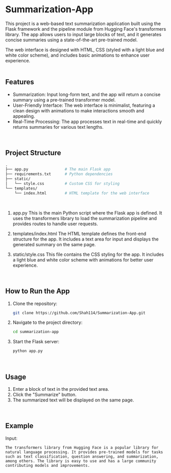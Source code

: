 # Summarization-App
This project is a web-based text summarization application built using the Flask framework and the pipeline module from Hugging Face's transformers library. The app allows users to input large blocks of text, and it generates concise summaries using a state-of-the-art pre-trained model.

The web interface is designed with HTML, CSS (styled with a light blue and white color scheme), and includes basic animations to enhance user experience. <br/>
<br/>

## Features
* Summarization: Input long-form text, and the app will return a concise summary using a pre-trained transformer model.
* User-Friendly Interface: The web interface is minimalist, featuring a clean design with animations to make interactions smooth and appealing.
* Real-Time Processing: The app processes text in real-time and quickly returns summaries for various text lengths. <br/>
<br/>

## Project Structure
```graphql
.
├── app.py                # The main Flask app
├── requirements.txt      # Python dependencies
├── static/
│   └── style.css         # Custom CSS for styling
└── templates/
    └── index.html        # HTML template for the web interface
```
<br/>

1. app.py
This is the main Python script where the Flask app is defined. It uses the transformers library to load the summarization pipeline and provides routes to handle user requests.

2. templates/index.html
The HTML template defines the front-end structure for the app. It includes a text area for input and displays the generated summary on the same page.

3. static/style.css
This file contains the CSS styling for the app. It includes a light blue and white color scheme with animations for better user experience. <br/>
<br/>

## How to Run the App
1. Clone the repository:

   ```bash
   git clone https://github.com/Shah114/Summarization-App.git
   ```

2. Navigate to the project directory:

   ```bash
   cd summarization-app
   ```

3. Start the Flask server:

   ```bash
   python app.py
   ```
<br/>

## Usage
1. Enter a block of text in the provided text area.
2. Click the "Summarize" button.
3. The summarized text will be displayed on the same page. <br/>
<br/>

## Example
Input:

```vbnet
The transformers library from Hugging Face is a popular library for natural language processing. It provides pre-trained models for tasks such as text classification, question answering, and summarization, among others. The library is easy to use and has a large community contributing models and improvements.
```

